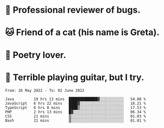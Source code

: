 # 🐛 Professional reviewer of bugs.
# 🐱 Friend of a cat (his name is Greta).
# 📜 Poetry lover.
# 🎸 Terrible playing guitar, but I try.

<!--START_SECTION:waka-->

```text
From: 26 May 2022 - To: 02 June 2022

Java         19 hrs 13 mins  █████████████▓░░░░░░░░░░░   54.88 %
JavaScript   6 hrs 22 mins   ████▓░░░░░░░░░░░░░░░░░░░░   18.21 %
TypeScript   6 hrs 8 mins    ████▒░░░░░░░░░░░░░░░░░░░░   17.53 %
PHP          2 hrs 13 mins   █▓░░░░░░░░░░░░░░░░░░░░░░░   06.34 %
CSS          21 mins         ▒░░░░░░░░░░░░░░░░░░░░░░░░   01.03 %
Bash         21 mins         ▒░░░░░░░░░░░░░░░░░░░░░░░░   01.01 %
```

<!--END_SECTION:waka-->
